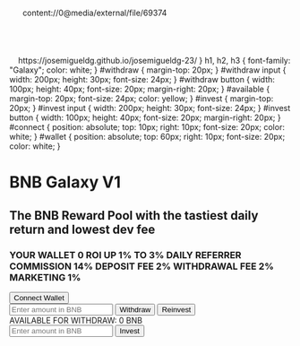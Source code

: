 
<!DOCTYPE html>
<html>
  <head>
    <meta charset="UTF-8" />
    <title>BNB Galaxy V1</title>
    <link rel="stylesheet" href="styles.css">
    <!--Enlace a tu archivo CSS-->
  </head>
  <body>
    <!--Aquí van tus plantillas HTML-->
    <div id="header">
      content://0@media/external/file/69374
    </div>
    <div id="withdraw">
      <!--Plantilla para el formulario de retiro-->
    </div>
    <div id="available">
      <!--Plantilla para la sección de balance disponible-->
    </div>
    <script src="scripts.js"></script>
https://josemigueldg.github.io/josemigueldg-23/
      }
      h1, h2, h3 {
        font-family: "Galaxy";
        color: white;
      }
      #withdraw {
        margin-top: 20px;
      }
      #withdraw input {
        width: 200px;
        height: 30px;
        font-size: 24px;
      }
      #withdraw button {
        width: 100px;
        height: 40px;
        font-size: 20px;
        margin-right: 20px;
      }
      #available {
        margin-top: 20px;
        font-size: 24px;
        color: yellow;
      }
      #invest {
        margin-top: 20px;
      }
      #invest input {
        width: 200px;
        height: 30px;
        font-size: 24px;
      }
      #invest button {
        width: 100px;
        height: 40px;
        font-size: 20px;
        margin-right: 20px;
      }
      #connect {
        position: absolute;
        top: 10px;
        right: 10px;
        font-size: 20px;
        color: white;
      }
      #wallet {
        position: absolute;
        top: 60px;
        right: 10px;
        font-size: 20px;
        color: white;
      }
    </style>
  </head>
  <body>
    <h1>BNB Galaxy V1</h1>
    <h2>The BNB Reward Pool with the tastiest daily return and lowest dev fee</h2>
    <h3>YOUR WALLET 0 ROI UP 1% TO 3% DAILY REFERRER COMMISSION 14% DEPOSIT FEE 2% WITHDRAWAL FEE 2% MARKETING 1%</h3>
    <button id="connectBtn">Connect Wallet</button>
    <div id="withdraw">
      <input type="number" placeholder="Enter amount in BNB" />
      <button id="withdrawBtn">Withdraw</button>
      <button id="reinvestBtn">Reinvest</button>
    </div>
    <div id="available">AVAILABLE FOR WITHDRAW: 0 BNB</div>
    <div id="invest">
      <input type="number" placeholder="Enter amount in BNB" />
      <button id="investBtn">Invest</button>
    </div>
    <div id="connect"></div>
    <div id="wallet"></div>
    <script>
      // Add WalletConnect functionality
      const connectBtn = document.getElementById("connectBtn");
      connectBtn.addEventListener("click", async () => {
        if (window.ethereum) {
          try {
            await window.ethereum.enable();
            const accounts = await window.ethereum.request({ method: 'eth_accounts' });
            const address = accounts[0];
            document.getElementById("connect").innerHTML = "Connected to wallet";
            document.getElementById("wallet").innerHTML = `Wallet: ${address}`;
            console.log("Connected to wallet: " + address);
          } catch (error) {
            console.log(error);
          }
        } else {
          console.log("Install MetaMask!");
        }
      });

      // Add functionality to withdraw and reinvest buttons
const withdrawBtn = document.getElementById("withdrawBtn");
withdrawBtn.addEventListener("click", () => {
  // Implement code to withdraw from the reward pool and send to user's wallet
  console.log("Withdraw button clicked!");
});

const reinvestBtn = document.getElementById("reinvestBtn");
reinvestBtn.addEventListener("click", () => {
  // Implement code to reinvest the user's rewards into the reward pool
  console.log("Reinvest button clicked!");

  // Get user input for amount to reinvest
  const reinvestAmount = document.querySelector("#withdraw input").value;

  // Check that user input is valid
  if (isNaN(reinvestAmount) || reinvestAmount <= 0) {
    console.log("Invalid reinvestment amount.");
    return;
  }

  // Call smart contract function to reinvest user's rewards
  // For example: myContract.reinvest(reinvestAmount);

  // Update available balance after reinvestment
  const availableBalance = document.getElementById("available");
  availableBalance.textContent = `AVAILABLE FOR WITHDRAW: ${0} BNB`;
});

// Add functionality to invest button
const investBtn = document.getElementById("investBtn");
investBtn.addEventListener("click", () => {
  // Get user input for amount to invest
  const investAmount = document.querySelector("#invest input").value;

  // Check that user input is valid
  if (isNaN(investAmount) || investAmount <= 0) {
    console.log("Invalid investment amount.");
    return;
  }

  // Call smart contract function to invest user's funds
  // For example: myContract.invest(investAmount);

  // Update available balance after investment
  const availableBalance = document.getElementById("available");
  availableBalance.textContent = `AVAILABLE FOR WITHDRAW: ${0} BNB`;
});
